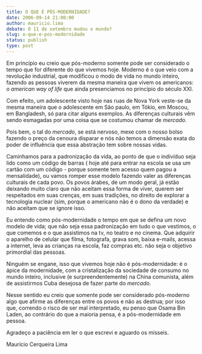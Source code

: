 ```yaml
---
title: O QUE É PÓS-MODERNIDADE?
date: 2006-09-14 21:00:00
author: mauricio.lima
debate: O 11 de setembro mudou o mundo?
slug: o-que-e-pos-modernidade
status: publish 
type: post
---
```


Em princípio eu creio que pós-moderno somente pode ser considerado o tempo que for diferente do que vivemos hoje. Moderno é o que veio com a revolução industrial, que modificou o modo de vida no mundo inteiro, fazendo as pessoas viverem da mesma maneira que vivem os americanos:  o *american way of life* que ainda presenciamos no princípio do século XXI.


Com efeito, um adolescente visto hoje nas ruas de Nova York veste-se da mesma maneira que o adolescente em São paulo, em Tókio, em Moscou, em Bangladesh, só para citar alguns exemplos. As diferenças culturais vêm sendo esmagadas por uma coisa que se costumou chamar de *mercado*. 


Pois bem, o tal do *mercado*, se está nervoso, mexe com o nosso bolso fazendo o preço da cenoura disparar e nós não temos a dimensão exata do poder de influência que essa abstração tem sobre nossas vidas.


Caminhamos para a padronização da vida, ao ponto de que o indivíduo seja lido como um código de barras ( hoje até para entrar na escola se usa um cartão com um código - porque somente tem acesso quem pagou a mensalidade), ou vamos romper esse modelo fazendo valer as diferenças culturais de cada povo. Os povos árabes, de um modo geral, já estão deixando muito claro que não aceitam essa forma de viver, querem ser respeitados em suas crenças, em suas tradições, no direito de explorar a tecnologia nuclear (sim, porque o americano não é o dono da verdade) e não aceitam que se ignore isso.


Eu entendo como pós-modernidade o tempo em que se defina um novo modelo de vida; que não seja essa padronização em tudo o que vestimos, o que comemos e o que assistimos na tv, no teatro e no cinema. Que adquirir o aparelho de celular que filma, fotografa, grava som, baixa e-mails, acessa a internet, leva as crianças na escola, faz compras etc. não seja o objetivo primordial das pessoas.


Ninguém se engane, isso que vivemos hoje não é pós-modernidade: é o ápice da modernidade, com a cristalização da sociedade de consumo no mundo inteiro, inclusive (e surpreendentemente) na China comunista, além de assistirmos Cuba desejosa de fazer parte do *mercado*.


Nesse sentido eu creio que somente pode ser considerado pós-moderno algo que afirme as diferenças entre os povos e não as destrua; por isso que, correndo o risco de ser mal interpretado, eu penso que Osama Bin Laden, ao contrário do que a maioria pensa, é a pós-modernidade em pessoa.


Agradeço a paciência em ler o que escrevi e aguardo os mísseis.


Maurício Cerqueira Lima


 


 


